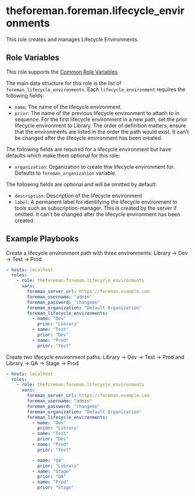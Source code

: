 theforeman.foreman.lifecycle_environments
=========================================

This role creates and manages Lifecycle Environments.

Role Variables
--------------

This role supports the [Common Role Variables](https://github.com/theforeman/foreman-ansible-modules/blob/develop/README.md#common-role-variables).

The main data structure for this role is the list of `foreman_lifecycle_environments`. Each `lifecycle_environment` requires the following fields:

- `name`: The name of the lifecycle environment.
- `prior`: The name of the previous lifecycle environment to attach to in
  sequence. For the first lifecycle environment in a new path, set the prior
  lifecycle environment to Library. The order of definition matters, ensure that
  the environments are listed in the order the path would exist. It can't be
  changed after the lifecycle environment has been created.

The following fields are required for a lifecycle environment but have defaults which make them optional for this role:

- `organization`: Organization to create thw lifecycle environment for. Defaults to `foreman_organization` variable.

The following fields are optional and will be omitted by default:

- `description`: Description of the lifecycle environment
- `label`: A permanent label for identifying the lifecycle environment to tools
  such as subscription-manager. This is created by the server if omitted. It
  can't be changed after the lifecycle environment has been created.

Example Playbooks
-----------------

Create a lifecycle environment path with three environments: Library -> Dev -> Test -> Prod

```yaml
- hosts: localhost
  roles:
    - role: theforeman.foreman.lifecycle_environments
      vars:
        foreman_server_url: https://foreman.example.com
        foreman_username: "admin"
        foreman_password: "changeme"
        foreman_organization: "Default Organization"
        foreman_lifecycle_environments:
          - name: "Dev"
            prior: "Library"
          - name: "Test"
            prior: "Dev"
          - name: "Prod"
            prior: "Test"
```

Create two lifecycle environment paths: Library -> Dev -> Test -> Prod and Library -> QA -> Stage -> Prod

```yaml
- hosts: localhost
  roles:
    - role: theforeman.foreman.lifecycle_environments
      vars:
        foreman_server_url: https://foreman.example.com
        foreman_username: "admin"
        foreman_password: "changeme"
        foreman_organization: "Default Organization"
        foreman_lifecycle_environments:
          - name: "Dev"
            prior: "Library"
          - name: "Test"
            prior: "Dev"
          - name: "Prod"
            prior: "Test"

          - name: "QA"
            prior: "Library"
          - name: "Stage"
            prior: "QA"
          - name: "Prod"
            prior: "Stage"
```
